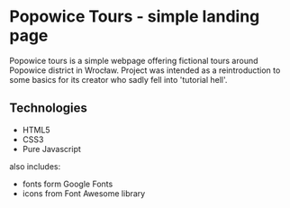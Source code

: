 # Popowice Tours - simple landing page

Popowice tours is a simple webpage offering fictional tours around Popowice district in Wrocław.
Project was intended as a reintroduction to some basics for its creator who sadly fell into 'tutorial hell'.

## Technologies

- HTML5
- CSS3
- Pure Javascript

also includes:

- fonts form Google Fonts
- icons from Font Awesome library
